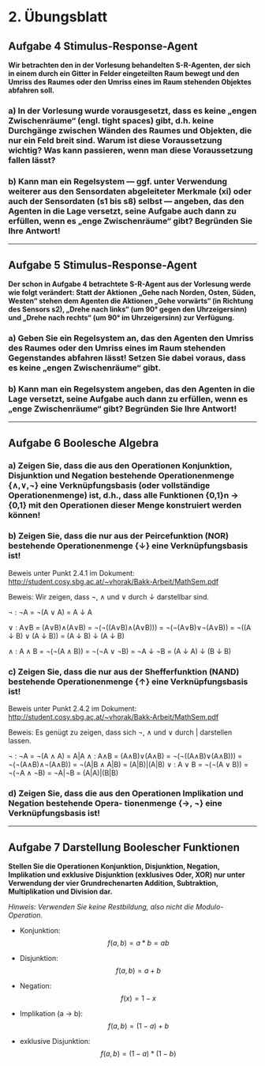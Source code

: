 # 2. Übungsblatt

## Aufgabe 4 Stimulus-Response-Agent
**Wir betrachten den in der Vorlesung behandelten S-R-Agenten, der sich in einem durch ein Gitter in Felder eingeteilten Raum bewegt und den Umriss des Raumes oder den Umriss eines im Raum stehenden Objektes abfahren soll.**
### a) In der Vorlesung wurde vorausgesetzt, dass es keine „engen Zwischenräume“ (engl. tight spaces) gibt, d.h. keine Durchgänge zwischen Wänden des Raumes und Objekten, die nur ein Feld breit sind. Warum ist diese Voraussetzung wichtig? Was kann passieren, wenn man diese Voraussetzung fallen lässt?


### b) Kann man ein Regelsystem — ggf. unter Verwendung weiterer aus den Sensordaten abgeleiteter Merkmale (xi) oder auch der Sensordaten (s1 bis s8) selbst — angeben, das den Agenten in die Lage versetzt, seine Aufgabe auch dann zu erfüllen, wenn es „enge Zwischenräume“ gibt? Begründen Sie Ihre Antwort!

---
## Aufgabe 5 Stimulus-Response-Agent
**Der schon in Aufgabe 4 betrachtete S-R-Agent aus der Vorlesung werde wie folgt verändert: Statt der Aktionen „Gehe nach Norden, Osten, Süden, Westen“ stehen dem Agenten die Aktionen „Gehe vorwärts“ (in Richtung des Sensors s2), „Drehe nach links“ (um 90° gegen den Uhrzeigersinn) und „Drehe nach rechts“ (um 90° im Uhrzeigersinn) zur Verfügung.**
### a) Geben Sie ein Regelsystem an, das den Agenten den Umriss des Raumes oder den Umriss eines im Raum stehenden Gegenstandes abfahren lässt! Setzen Sie dabei voraus, dass es keine „engen Zwischenräume“ gibt.


### b) Kann man ein Regelsystem angeben, das den Agenten in die Lage versetzt, seine Aufgabe auch dann zu erfüllen, wenn es „enge Zwischenräume“ gibt? Begründen Sie Ihre Antwort!

---
## Aufgabe 6 Boolesche Algebra
### a) Zeigen Sie, dass die aus den Operationen Konjunktion, Disjunktion und Negation bestehende Operationenmenge {∧,∨,¬} eine Verknüpfungsbasis (oder vollständige Operationenmenge) ist, d.h., dass alle Funktionen {0,1}n → {0,1} mit den Operationen dieser Menge konstruiert werden können!


### b) Zeigen Sie, dass die nur aus der Peircefunktion (NOR) bestehende Operationenmenge {↓} eine Verknüpfungsbasis ist!
Beweis unter Punkt 2.4.1 im Dokument: http://student.cosy.sbg.ac.at/~vhorak/Bakk-Arbeit/MathSem.pdf

Beweis: Wir zeigen, dass ¬, ∧ und ∨ durch ↓ darstellbar sind.

¬ : ¬A = ¬(A ∨ A) = A ↓ A

∨ : A∨B = (A∨B)∧(A∨B) = ¬(¬((A∨B)∧(A∨B))) = ¬(¬(A∨B)∨¬(A∨B)) = ¬((A ↓ B) ∨ (A ↓ B)) = (A ↓ B) ↓ (A ↓ B)

∧ : A ∧ B = ¬(¬(A ∧ B)) = ¬(¬A ∨ ¬B) = ¬A ↓ ¬B = (A ↓ A) ↓ (B ↓ B)


### c) Zeigen Sie, dass die nur aus der Shefferfunktion (NAND) bestehende Operationenmenge {↑} eine Verknüpfungsbasis ist!
Beweis unter Punkt 2.4.2 im Dokument: http://student.cosy.sbg.ac.at/~vhorak/Bakk-Arbeit/MathSem.pdf

Beweis: Es genügt zu zeigen, dass sich ¬, ∧ und ∨ durch | darstellen lassen.

¬ : ¬A = ¬(A ∧ A) = A|A
∧ : A∧B = (A∧B)∨(A∧B) = ¬(¬((A∧B)∨(A∧B))) = ¬(¬(A∧B)∧¬(A∧B)) = ¬(A|B ∧ A|B) = (A|B)|(A|B)
∨ : A ∨ B = ¬(¬(A ∨ B)) = ¬(¬A ∧ ¬B) = ¬A|¬B = (A|A)|(B|B)


### d) Zeigen Sie, dass die aus den Operationen Implikation und Negation bestehende Opera- tionenmenge {→, ¬} eine Verknüpfungsbasis ist!

---
## Aufgabe 7 Darstellung Boolescher Funktionen
  **Stellen Sie die Operationen Konjunktion, Disjunktion, Negation, Implikation und exklusive Disjunktion (exklusives Oder, XOR) nur unter Verwendung der vier Grundrechenarten Addition, Subtraktion, Multiplikation und Division dar.**

*Hinweis: Verwenden Sie keine Restbildung, also nicht die Modulo-Operation.*

 * Konjunktion:
 $$ f(a,b) = a*b = ab $$

 * Disjunktion:
 $$ f(a,b) = a + b $$

 * Negation:
 $$ f(x) = 1 - x $$

 * Implikation (a → b):
 $$ f(a,b) = (1-a) + b $$

 * exklusive Disjunktion:
 $$ f(a,b) = (1-a) * (1-b) $$
